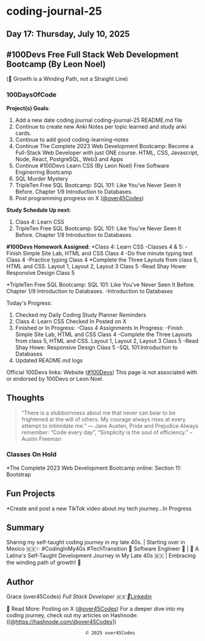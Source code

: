 # coding-journal-25

## Day 17: Thursday, July 10, 2025

## #100Devs Free Full Stack Web Development Bootcamp (By Leon Noel)

(🌱 Growth is a Winding Path, not a Straight Line)

### 100DaysOfCode

**Project(s) Goals**:

1. Add a new date coding journal coding-journal-25 README.md file
2. Continue to create new Anki Notes per topic learned and study anki cards.
3. Continue to add good coding-learning-notes
4. Continue The Complete 2023 Web Development Bootcamp: Become a Full-Stack Web Developer with just ONE course. HTML, CSS, Javascript, Node, React, PostgreSQL, Web3 and Apps
5. Continue #100Devs Learn CSS (By Leon Noel) Free Software Enginerring Bootcamp
6. SQL Murder Mystery
7. TripleTen Free SQL Bootcamp: SQL 101: Like You’ve Never Seen It Before. Chapter 1/9 Introduction to Databases.
8. Post programming progress on X ([@over45Codes](https://x.com/over45Codes))

**Study Schedule Up next:**

1. Class 4: Learn CSS
2. TripleTen Free SQL Bootcamp: SQL 101: Like You’ve Never Seen It Before. Chapter 1/9 Introduction to Databases.

**#100Devs Homework Assigned:**
*Class 4: Learn CSS
    -Classes 4 & 5:
    -Finish Simple Site Lab, HTML and CSS Class 4
    -Do five minute typing test Class 4
    -Practice typing Class 4
*Complete the Three Layouts from class 5, HTML and CSS. Layout 1, Layout 2, Layout 3 Class 5
    -Read Shay Howe: Responsive Design Class 5

 *TripleTen Free SQL Bootcamp: SQL 101: Like You’ve Never Seen It Before. Chapter 1/9 Introduction to Databases.
    -Introduction to Databases

Today's Progress:

1. Checked my Daily Coding Study Planner Reminders
2. Class 4: Learn CSS Checked In Posted on X
3. Finished or In Progress:
-Class 4 Assignments In Progress:
     -Finish Simple Site Lab, HTML and CSS Class 4
     -Complete the Three Layouts from class 5, HTML and CSS. Layout 1, Layout 2, Layout 3 Class 5
    -Read Shay Howe: Responsive Design Class 5
-SQL 101:Introduction to Databases
4. Updated README.md logs

Official 100Devs links: Website ([#100Devs](https://leonnoel.com/100devs/))
This page is not associated with or endorsed by 100Devs or Leon Noel.

## Thoughts

> “There is a stubbornness about me that never can bear to be frightened at the will of others. My courage always rises at every attempt to intimidate me.” ― Jane Austen, Pride and Prejudice
> Always remember: “Code every day”, “Simplicity is the soul of efficiency.” – Austin Freeman

### Classes On Hold

*The Complete 2023 Web Development Bootcamp online: Section 11: Bootstrap

## Fun Projects

*Create and post a new TikTok video about my tech journey...In Progress

## Summary

Sharing my self-taught coding journey in my late 40s. | Starting over in Mexico 🇲🇽✨ #CodingInMy40s #TechTransition 🚀
Software Engineer 🚀 | 🌮 A Latina's Self-Taught Development Journey in My Late 40s 🇲🇽 | Embracing the winding path of growth! 🌱

## Author

Grace (over45Codes)  *Full Stack Developer 🇲🇽 💜*[Linkedin](https://www.linkedin.com/in/castanedagrace/)

📖 Read More:
Posting on X ([@over45Codes](https://x.com/over45Codes))
For a deeper dive into my coding journey, check out my articles on Hashnode:([@https://hashnode.com/@over45Codes])

                                 © 2025 over45Codes
